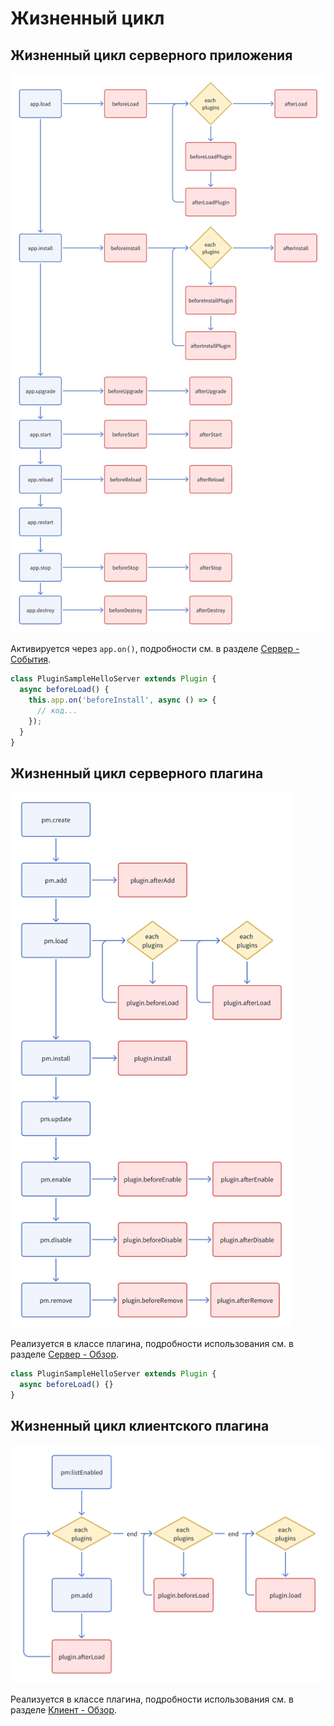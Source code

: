 # Жизненный цикл

## Жизненный цикл серверного приложения

<img alt="Жизненный цикл серверного приложения" src="./server/image-1.png" style="width: 700px;" />

Активируется через `app.on()`, подробности см. в разделе [Сервер - События](/development/server/events).

```ts
class PluginSampleHelloServer extends Plugin {
  async beforeLoad() {
    this.app.on('beforeInstall', async () => {
      // код...
    });
  }
}
```

## Жизненный цикл серверного плагина

<img alt="Жизненный цикл серверного плагина" src="./server/image.png" style="width: 450px;" />

Реализуется в классе плагина, подробности использования см. в разделе [Сервер - Обзор](/development/server).

```ts
class PluginSampleHelloServer extends Plugin {
  async beforeLoad() {}
}
```

## Жизненный цикл клиентского плагина

<img alt="Жизненный цикл клиентского плагина" src="./client/image.png" style="width: 550px;" />

Реализуется в классе плагина, подробности использования см. в разделе [Клиент - Обзор](/development/client).
